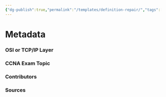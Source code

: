 ```yaml
---
{"dg-publish":true,"permalink":"/templates/definition-repair/","tags":["defs_ccna"],"created":"2023-11-05T11:23:32.000-08:00","updated":"2023-11-06T17:00:17.604-08:00"}
---
```


# Metadata
### OSI or TCP/IP Layer

### CCNA Exam Topic

### Contributors

### Sources
